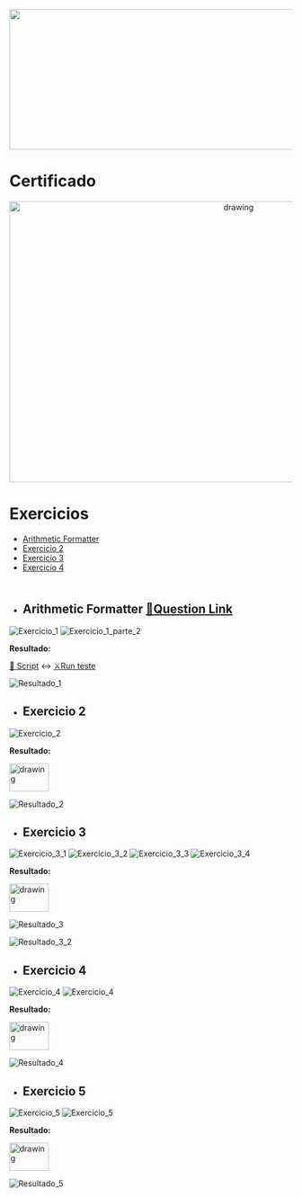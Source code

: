 <p align="center"><a href="https://www.freecodecamp.org/learn/scientific-computing-with-python/"><img src="https://cdn.discordapp.com/attachments/465998423145971713/1016302073895194694/unknown.png" width="700" height="250"/></a></p>

# Certificado
 
 <p align="center"><a href="https://www.freecodecamp.org/certification/fcc0b7be3c6-9783-4893-8d4a-e29361d207d3/scientific-computing-with-python-v7" target="_blank" ><img src="https://cdn.discordapp.com/attachments/465998423145971713/1022781271568560198/unknown.png" alt="drawing" width="800" height="500"/></a></p>
 
# Exercicios
- [Arithmetic Formatter](https://github.com/Winzen/freecodecamp.org/edit/main/Scientific%20Computing%20with%20Python/README.md#arithmetic-formatter-memoquestion-link)
- [Exercicio 2](#exercicio-2)
- [Exercicio 3](#exercicio-3)
- [Exercicio 4](#exercicio-4)

<img src="https://cdn.discordapp.com/attachments/465998423145971713/1010772288926392360/unknown.png" width="1000" height="10"/>

 - ## Arithmetic Formatter [:memo:Question Link](https://www.freecodecamp.org/learn/scientific-computing-with-python/scientific-computing-with-python-projects/arithmetic-formatter)

  ![Exercicio_1](https://cdn.discordapp.com/attachments/465998423145971713/1022700270976774165/unknown.png)
  ![Exercicio_1_parte_2](https://cdn.discordapp.com/attachments/465998423145971713/1022700370188832878/unknown.png)
   
   **Resultado:**
   
   [:open_file_folder: Script](https://github.com/Winzen/freecodecamp.org/blob/main/Scientific%20Computing%20with%20Python/arithmetic_arranger.py)
   :left_right_arrow:
   [:crossed_swords:Run teste](https://replit.com/@LuizSinx/boilerplate-arithmetic-formatter-2#main.py)
   
   ![Resultado_1](https://cdn.discordapp.com/attachments/465998423145971713/1022780035796574208/unknown.png)
 
 - ## Exercicio 2
  ![Exercicio_2](https://cdn.discordapp.com/attachments/465998423145971713/1008585660602527754/unknown.png)
  
   **Resultado:**
   
   <a href="https://github.com/Winzen/freecodecamp.org/blob/main/Scientific%20Computing%20with%20Python/add_time.py" target="_blank" ><img src="https://cdn-icons-png.flaticon.com/512/460/460694.png" alt="drawing" width="70" height="50"/></a>
  
   ![Resultado_2](https://cdn.discordapp.com/attachments/465998423145971713/1010006816958193754/unknown.png)
 
 - ## Exercicio 3
  ![Exercicio_3_1](https://cdn.discordapp.com/attachments/465998423145971713/1008586828716183562/unknown.png)
  ![Exercicio_3_2](https://cdn.discordapp.com/attachments/465998423145971713/1008586884588515358/unknown.png)
  ![Exercicio_3_3](https://cdn.discordapp.com/attachments/465998423145971713/1008586972710850670/unknown.png)
  ![Exercicio_3_4](https://cdn.discordapp.com/attachments/465998423145971713/1008587031011676250/unknown.png)
  
   **Resultado:**
   
  <a href="https://github.com/Winzen/freecodecamp.org/blob/main/Scientific%20Computing%20with%20Python/Budget_App.py" target="_blank" ><img src="https://cdn-icons-png.flaticon.com/512/460/460694.png" alt="drawing" width="70" height="50"/></a>
   
   ![Resultado_3](https://cdn.discordapp.com/attachments/465998423145971713/1010376333894889512/unknown.png)
   
   ![Resultado_3_2](https://cdn.discordapp.com/attachments/465998423145971713/1010376475070967850/unknown.png)
   
 - ## Exercicio 4
  ![Exercicio_4](https://cdn.discordapp.com/attachments/465998423145971713/1008587816747421706/unknown.png)
  ![Exercicio_4](https://cdn.discordapp.com/attachments/465998423145971713/1008587879305457664/unknown.png)
  
   **Resultado:**
   
   <a href="https://github.com/Winzen/freecodecamp.org/blob/main/Scientific%20Computing%20with%20Python/Polygon_Area_Calculator.py" target="_blank" ><img src="https://cdn-icons-png.flaticon.com/512/460/460694.png" alt="drawing" width="70" height="50"/></a>
  
   ![Resultado_4](https://cdn.discordapp.com/attachments/465998423145971713/1010417853817696307/unknown.png)
   
   - ## Exercicio 5
  ![Exercicio_5](https://cdn.discordapp.com/attachments/465998423145971713/1008587816747421706/unknown.png)
  ![Exercicio_5](https://cdn.discordapp.com/attachments/465998423145971713/1008587879305457664/unknown.png)
  
   **Resultado:**
   
   <a href="https://github.com/Winzen/freecodecamp.org/blob/main/Scientific%20Computing%20with%20Python/Probability_Calculator.py" target="_blank" ><img src="https://cdn-icons-png.flaticon.com/512/460/460694.png" alt="drawing" width="70" height="50"/></a>
  
   ![Resultado_5](https://cdn.discordapp.com/attachments/465998423145971713/1010417853817696307/unknown.png)
